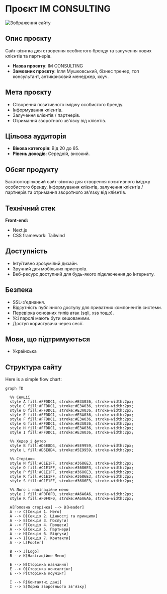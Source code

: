 # Проєкт IM CONSULTING

![Зображення сайту](https://im-consulting.vercel.app/_next/image?url=%2Fimages%2Fprocess%2Fprocess1.jpg&w=640&q=100)

## Опис проєкту

Сайт-візитка для створення особистого бренду та залучення нових клієнтів та партнерів.

- **Назва проєкту**: IM CONSULTING
- **Замовник проєкту**: Ілля Мушковський, бізнес тренер, топ консультант, антикризовий менеджер, коуч.

## Мета проєкту

- Створення позитивного іміджу особистого бренду.
- Інформування клієнтів.
- Залучення клієнтів / партнерів.
- Отримання зворотного зв'язку від клієнтів.

## Цільова аудиторія

- **Вікова категорія**: Від 20 до 65.
- **Рівень доходів**: Середній, високий.

## Обсяг продукту

Багатосторінковий сайт-візитка для створення позитивного іміджу особистого бренду, інформування клієнтів, залучення клієнтів / партнерів та отримання зворотного зв'язку від клієнтів.

## Технічний стек

**Front-end:**

- Next.js
- CSS framework: Tailwind

## Доступність

- Інтуїтивно зрозумілий дизайн.
- Зручний для мобільних пристроїв.
- Веб-ресурс доступний для будь-якого підключення до Інтернету.

## Безпека

- SSL-з'єднання.
- Відсутність публічного доступу для приватних компонентів системи.
- Перевірка основних типів атак (sqli, xss тощо).
- Усі паролі мають бути хешованими.
- Доступ користувача через сесії.

## Мови, що підтримуються

- Українська

## Структура сайту

Here is a simple flow chart:

```mermaid
graph TD

  %% Секції
  style A fill:#FFDDC1, stroke:#E3A036, stroke-width:2px;
  style C fill:#FFDDC1, stroke:#E3A036, stroke-width:2px;
  style D fill:#FFDDC1, stroke:#E3A036, stroke-width:2px;
  style E fill:#FFDDC1, stroke:#E3A036, stroke-width:2px;
  style F fill:#FFDDC1, stroke:#E3A036, stroke-width:2px;
  style G fill:#FFDDC1, stroke:#E3A036, stroke-width:2px;
  style H fill:#FFDDC1, stroke:#E3A036, stroke-width:2px;
  style I fill:#FFDDC1, stroke:#E3A036, stroke-width:2px;

  %% Хедер і футер
  style B fill:#D5E8D4, stroke:#5E9959, stroke-width:2px;
  style L fill:#D5E8D4, stroke:#5E9959, stroke-width:2px;

  %% Сторінки
  style N fill:#C1E1FF, stroke:#3686E3, stroke-width:2px;
  style O fill:#C1E1FF, stroke:#3686E3, stroke-width:2px;
  style P fill:#C1E1FF, stroke:#3686E3, stroke-width:2px;
  style R fill:#C1E1FF, stroke:#3686E3, stroke-width:2px;
  style S fill:#C1E1FF, stroke:#3686E3, stroke-width:2px;

  %% Лого і навігаційне меню
  style J fill:#F0F0F0, stroke:#A6A6A6, stroke-width:2px;
  style K fill:#F0F0F0, stroke:#A6A6A6, stroke-width:2px;

  A[Головна сторінка] --> B[Header]
  A --> C[Секція 1. Hero]
  A --> D[Секція 2. Цінності та принципи]
  A --> E[Секція 3. Послуги]
  A --> F[Секція 4. Процеси]
  A --> G[Секція 5. Партнери]
  A --> H[Секція 6. Відгуки]
  A --> I[Секція 7. Контакти]
  A --> L[Footer]

  B --> J[Logo]
  B --> K[Навігаційне Меню]

  E --> N[Сторінка навчання]
  E --> O[Сторінка консалтінг]
  E --> P[Сторінка коучінг]

  I --> R[Контактні дані]
  I --> S[Форма зворотнього зв'язку]

```
